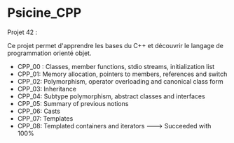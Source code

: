 # Psicine_CPP
Projet 42 :

Ce projet permet d'apprendre les bases du C++ et découvrir le langage de programmation orienté objet.
* CPP_00 : Classes, member functions, stdio streams, initialization list
* CPP_01: Memory allocation, pointers to members, references and switch
* CPP_02: Polymorphism, operator overloading and canonical class form
* CPP_03: Inheritance
* CPP_04: Subtype polymorphism, abstract classes and interfaces
* CPP_05: Summary of previous notions
* CPP_06: Casts
* CPP_07: Templates
* CPP_08: Templated containers and iterators
---> Succeeded with 100%
